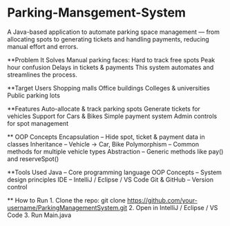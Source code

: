 # Parking-Mansgement-System
A Java-based application to automate parking space management — from allocating spots to generating tickets and handling payments, reducing manual effort and errors.

**Problem It Solves
Manual parking faces:
    Hard to track free spots
    Peak hour confusion
    Delays in tickets & payments
This system automates and streamlines the process.

**Target Users
    Shopping malls
    Office buildings
    Colleges & universities
    Public parking lots

**Features
    Auto-allocate & track parking spots
    Generate tickets for vehicles
    Support for Cars & Bikes
    Simple payment system
    Admin controls for spot management

** OOP Concepts
    Encapsulation – Hide spot, ticket & payment data in classes
    Inheritance – Vehicle → Car, Bike
    Polymorphism – Common methods for multiple vehicle types
    Abstraction – Generic methods like pay() and reserveSpot()

**Tools Used
    Java – Core programming language
    OOP Concepts – System design principles
    IDE – IntelliJ / Eclipse / VS Code 
    Git & GitHub – Version control

** How to Run
    1. Clone the repo:
          git clone https://github.com/your-username/ParkingManagementSystem.git
    2. Open in IntelliJ / Eclipse / VS Code
    3. Run Main.java 
